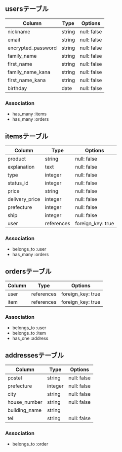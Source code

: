 ## usersテーブル

|Column            |Type  |Options    |    
|------------------|------|-----------|
|nickname          |string|null: false|
|email             |string|null: false|
|encrypted_password|string|null: false|
|family_name       |string|null: false|
|first_name        |string|null: false|
|family_name_kana  |string|null: false|
|first_name_kana   |string|null: false|
|birthday          |date  |null: false|

### Association
- has_many :items
- has_many :orders



## itemsテーブル

|Column        |Type      |Options          |
|--------------|----------|-----------------|
|product       |string    |null: false      |
|explanation   |text      |null: false      |
|type          |integer   |null: false      |
|status_id     |integer   |null: false      |
|price         |string    |null: false      |
|delivery_price|integer   |null: false      |
|prefecture    |integer   |null: false      |
|ship          |integer   |null: false      |
|user          |references|foreign_key: true|

### Association
- belongs_to :user
- has_many :orders

## ordersテーブル

|Column|Type      |Options          |
|------|----------|-----------------|
|user  |references|foreign_key: true|
|item  |references|foreign_key: true|

### Association
- belongs_to :user
- belongs_to :item
- has_one :address


## addressesテーブル

|Column       |Type   |Options    |
|-------------|-------|-----------|
|postel       |string |null: false|
|prefecture   |integer|null: false|
|city         |string |null: false|
|house_number |string |null: false|
|building_name|string |           |
|tel          |string |null: false|

### Association
- belongs_to :order